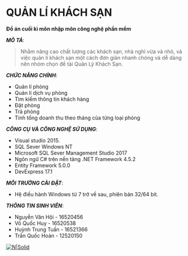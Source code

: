 ﻿# QUẢN LÍ KHÁCH SẠN

**Đồ án cuối kì môn nhập môn công nghệ phần mềm**

_**MÔ TẢ**_:
>Nhằm nâng cao chất lượng các khách sạn, nhà nghỉ vừa và nhỏ, và việc quản lí khách sạn một cách đơn giản nhanh chóng và dễ dàng nên nhóm chọn đề tài Quản Lý Khách Sạn.

_**CHỨC NĂNG CHÍNH**_: 
+ Quản lí phòng
+ Quản lí dịch vụ phòng
+ Tìm kiếm thông tin khách hàng
+ Đặt phòng
+ Trả phòng
+ Tính tổng doanh thu theo tháng của từng loại phòng

_**CÔNG CỤ VÀ CÔNG NGHỆ SỬ DỤNG**_: 
+ Visual studio 2015.
+ SQL Sever Windows NT
+ Microsoft SQL Sever Management Studio 2017
+ Ngôn ngữ C# trên nền tảng .NET Framework 4.5.2
+ Entity Framework 5.0.0
+ DevExpress 17.1

_**MÔI TRƯỜNG CÀI ĐẶT**_:
+ Hệ điều hành Windows từ 7 trở về sau, phiên bản 32/64 bit.

_**THÔNG TIN SINH VIÊN**_:
+ Nguyễn Văn Hội - 16520456 
+ Võ Quốc Huy - 16520538
+ Huỳnh Trung Tuấn - 16521366
+ Trần Quốc Hoàn - 12520150


[![N|Solid](https://i.imgur.com/co6SMdm.png)](https://www.uit.edu.vn/)
